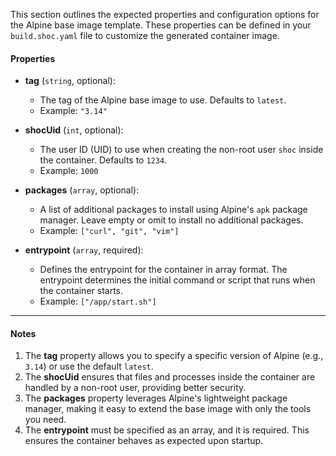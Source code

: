 This section outlines the expected properties and configuration options for the Alpine base image template. These properties can be defined in your `build.shoc.yaml` file to customize the generated container image.

#### Properties

- **tag** (`string`, optional):
    - The tag of the Alpine base image to use. Defaults to `latest`.
    - Example: `"3.14"`

- **shocUid** (`int`, optional):
    - The user ID (UID) to use when creating the non-root user `shoc` inside the container. Defaults to `1234`.
    - Example: `1000`

- **packages** (`array`, optional):
    - A list of additional packages to install using Alpine's `apk` package manager. Leave empty or omit to install no additional packages.
    - Example: `["curl", "git", "vim"]`

- **entrypoint** (`array`, required):
    - Defines the entrypoint for the container in array format. The entrypoint determines the initial command or script that runs when the container starts.
    - Example: `["/app/start.sh"]`

---

#### Notes

1. The **tag** property allows you to specify a specific version of Alpine (e.g., `3.14`) or use the default `latest`.
2. The **shocUid** ensures that files and processes inside the container are handled by a non-root user, providing better security.
3. The **packages** property leverages Alpine's lightweight package manager, making it easy to extend the base image with only the tools you need.
4. The **entrypoint** must be specified as an array, and it is required. This ensures the container behaves as expected upon startup.
